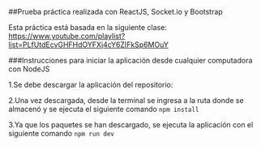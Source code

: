 ##Prueba práctica realizada con ReactJS, Socket.io y Bootstrap

Esta práctica está basada en la siguiente clase: https://www.youtube.com/playlist?list=PLfUtdEcvGHFHdOYFXj4cY6ZIFkSp6MOuY

###Instrucciones para iniciar la aplicación desde cualquier computadora con NodeJS

1.Se debe descargar la aplicación del repositorio: 

2.Una vez descargada, desde la terminal se ingresa a la ruta donde se almacenó y se ejecuta el siguiente comando
` npm install `

3.Ya que los paquetes se han descargado, se ejecuta la aplicación con el siguiente comando 
` npm run dev `


